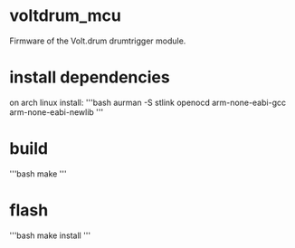 # voltdrum_mcu
Firmware of the Volt.drum drumtrigger module.

# install dependencies 
on arch linux install:
'''bash
aurman -S stlink openocd arm-none-eabi-gcc arm-none-eabi-newlib
'''

# build

'''bash
make
'''

# flash

'''bash 
make install
'''

